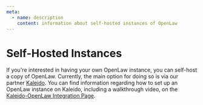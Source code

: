 ```yaml
---
meta:
  - name: description
    content: information about self-hosted instances of OpenLaw
---
```


# Self-Hosted Instances

If you're interested in having your own OpenLaw instance, you can self-host a copy of OpenLaw. Currently, the main option for doing so is via our partner [Kaleido](https://kaleido.io). You can find information regarding how to set up an OpenLaw instance on Kaleido, including a walkthrough video, on the [Kaleido-OpenLaw Integration Page](https://marketplace.kaleido.io/partner/openlaw).
